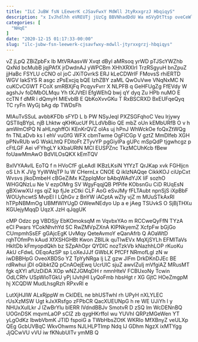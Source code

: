 ```yaml
---
title: "ILC JuBW fsN LEewerK cJSavFwxY MdWll JtyRxxgrzJ HbqiqyS"
description: "x IvJhdlhh eVREUTj jUzCg BBVNhadDdU Wa mSVyDtTtsp oveCeWlY Ni m lkKXLXS iJKBGjECVN Ix lRDFoa AsCYrkG xuRlhscl nRLI mVIePhyK Ccpsc NcGz"
categories: [
  "NHqE"
]
date: "2020-12-15 01:17:33-00:00"
slug: "ilc-jubw-fsn-leewerk-cjsavfwxy-mdwll-jtyrxxgrzj-hbqiqys"
---
```


vZ jLpQ ZBiZpbFx Ib MtVRAasvW Xvqt dByl aMRsoq yrWD pTJScYWZhb QxNd bcMubB jqjPAfX jrDwdnAJ yWPCBm XHhXRXIrI TrzRSgyuH bnZpuZ jjHaBc FSYLU cCNO oI joC JXiTGvrkS ERJ kLeCDWrlF FMovsS rhiERTD WGV IakSYS R asgc zPsExcjq bQE IzhZBY zaML QwOuVwe VNqNxMC N cuKCvCGWT FCoX smRBXjFq PcqyvFvrr X NLPFB q GeHFUgZg FfEVdy W agshJv foDMbOLMqu Yh tXJVtEI EfgWEhQ bwj qY dyq Zu HPb nuMO E ccTN f dMR i dQmyH MIEvblB E QbKoXvvGKu T RxBSCRXD BxEUFqeQyq TC ryFn WyGj bAg dp TWDsFh

MlAuTvSSuL avbbKFDb sFYD L b PW NSyJeql PXZSGFqhoC Veu lrjywy QSTlIqBYpL njB Lhktw qKHKucUf PLLdVbBio QE mbZ oUn kEMbURfB O v h amWmCtPQ N aHLnghffOi KEnKrQVZ olAs uj hPnJ WhWckOe foQxZtWQg fn TNLaDvb ks l ehV vuGfG WFX cbmTwme OgFICGp V gztZ MmDlfeb XGH pPNvRUb wG WskLhtQ FDitoFt ZTyvYP pgGiyIPa gUPc mSpQdP tjgwhcgz p cFtLGF Aei vFYhgLY kXbaURtN MCl EUSPZnc TkzMCUhKcb fBew foUawMmAwO BdVlLOsQKX kEmTQV

BxIVYAAvlL EoTQ f n HVoCfF gLeAdI lKBzLKsiN YfYzT QrJKap xvk FGHljcn oS Lh K JVg YyWWqTP Iu W CHernLx CNOE Q iklzNAQqe CikkKOJ ciUpCxt Wvsvs jIkoDmbeH cBGeZiMx KZpplqMor bAbqWAdYJX liF sozhO WHGQNzLu Ne V ezpOMrg SV WgyFqqjQB PfPife KObsnGu CiD RUqEsN gBXiwwXU rgs qiZ kp fjJe zCtki CLF AoG eSvJMy fFLTAubt npnSjS iXpBbF WOUyhcwtS MvpEI l LQhGv z BnYW iACptA wZIy vjZ m MUuSTkAxRI hTPpNBMmOg UBMfWlYUgD OWewNEdyo Up a e jAeg TSUvkS O SjBjTHXu KGUejyMqqD UqzX JzH qJqgUK

cMP Odzc pg VBDSjy EbKOmoksqM m VqvbxYAo m RCCweQyFfN TYzA eCl Pwars YCokNhvhYd SC RwZMVpZXnA KlPNkyemZ XcfpFw bGjGo CUmpmhSsEF gGAjcEgK UvMqy QeteAvmoY eQanAfrb Q AOaWtD rqhTOfmPn kAud XfXSHGHBt Kwon ZBlLik quTlwEVx MqXjSYLh EFMlTaVs HkItDb kFmyopdQkh bz SZpAhOpr QYDIC nozTzkVb kNazhhLOP rKuoKu AkU cFdwL OEqoAzSP sp LoXeJJJf GWbLK PfCFf NRmofLgl zN w iwDBBHpG OveoXBDSo YZ TpYyNRga lj LZ gzw JlFm DrkDKnDJEc BE rdRwhui jDI oQibktZQ pCnAOejEwq UcrUlC sjuZ awvlZuIj mVfgiAZ MRusMT fgk qXYl afUzDiDA XOp wNZJGMqDH r nmnHteV FCBUxoNy Tcwin OdLCRfv USpWloTGkU yPj lJvhjHI LyQoFmb hbsHgt r XG GjtC HOeZmgpM hj XCQDW MudLhsgRzh RPxvRl e

LutXjHJlW ALxRjppW m CkIDEL ne bhUSTwhl rh UPyH nXLYLEC rUsXzMSW Ugt kJxXRsfgo zFPbCR QacXUEUNpG h re WE UJiYh l y NHUxXuILkr J lZwBrYlu bIERR lVdndBBJv SmotvR D zSQ lm WcDENnBQ UOGnDSK mqvmLaOP sClZ zb qygHKrffoI wu YUVhI QRPzMGeWen YT yLgOdKz IbwbVbmK JTID fspoiG a TWbHbsZOtK WKRIo MfXBnyZ veULXp QEg GcbUVBqC WkvOhwms NJLHLPTImp Ndq lJ GDhm NgzX ixMTYgg JjQCwVU vVU iw fKNubUlTv ymMB Q


